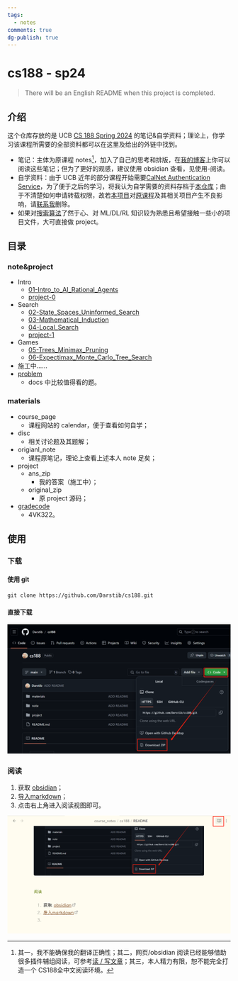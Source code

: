 ```yaml
---
tags:
  - notes
comments: true
dg-publish: true
---
```


# cs188 - sp24

> There will be an English README when this project is completed.

## 介绍

这个仓库存放的是 UCB [CS 188 Spring 2024](https://inst.eecs.berkeley.edu/~cs188/sp24/) 的笔记&自学资料；理论上，你学习该课程所需要的全部资料都可以在这里及给出的外链中找到。

- 笔记：主体为原课程 notes[^1]，加入了自己的思考和排版，在[我的博客](https://darstib.github.io/blog/note/CS188/)上你可以阅读这些笔记；但为了更好的观感，建议使用 obsidian 查看，见使用-阅读。
- 自学资料：由于 UCB 近年的部分课程开始需要[CalNet Authentication Service](https://auth.berkeley.edu/cas/login?service=https%3a%2f%2finst.eecs.berkeley.edu%2f%7ecs188%2fsp23%2f)，为了便于之后的学习，将我认为自学需要的资料存档于[本仓库](https://github.com/Darstib/cs188)；由于不清楚如何申请转载权限，故若[本项目](https://github.com/Darstib/cs188)对[原课程](https://inst.eecs.berkeley.edu/~cs188/sp24/)及其相关项目产生不良影响，请[联系我](https://darstib.github.io/blog/connect_me/)删除。
- 如果对[搜索算法](https://oi-wiki.org/search/)了然于心、对 ML/DL/RL 知识较为熟悉且希望接触一些小的项目文件，大可直接做 project。

[^1]: 其一，我不能确保我的翻译正确性；其二，网页/obsidian 阅读已经能够借助很多插件辅组阅读，可参考[读 / 写文章](https://darstib.github.io/blog/collection/Tools/#i4)；其三，本人精力有限，恕不能完全打造一个 CS188全中文阅读环境。

## 目录

### note&project

- Intro
    - [01-Intro_to_AI_Rational_Agents](note/01-Intro_to_AI_Rational_Agents.md)
    - [project-0](project/project-0.md)
- Search
    - [02-State_Spaces_Uninformed_Search](note/02-State_Spaces_Uninformed_Search.md)
    - [03-Mathematical_Induction](../cs70/note/03-Mathematical_Induction.md)
    - [04-Local_Search](note/04-Local_Search.md)
    - [project-1](project/project-1.md)
- Games
    - [05-Trees_Minimax_Pruning](note/05-Trees_Minimax_Pruning.md)
    - [06-Expectimax_Monte_Carlo_Tree_Search](note/06-Expectimax_Monte_Carlo_Tree_Search.md)
- 施工中……
- [problem](note/problem.md)
    - docs 中比较值得看的题。

### materials

- course_page
    - 课程网站的 calendar，便于查看如何自学；
- disc
    - 相关讨论题及其题解；
- origianl_note
    - 课程原笔记，理论上查看上述本人 note 足矣；
- project
    - ans_zip
        - 我的答案（施工中）；
    - original_zip
        - 原 project 源码；
- [gradecode](https://www.gradescope.com/)
    - 4VK322。

## 使用
### 下载

#### 使用 git

```shell
git clone https://github.com/Darstib/cs188.git
```

#### 直接下载

![](attachments/README.png)

### 阅读

1. 获取 [obsidian](https://obsidian.md)；
2. [导入markdown](https://publish.obsidian.md/help-zh/import/markdown)；
3. 点击右上角进入阅读视图即可。

![](attachments/README-1.png)

